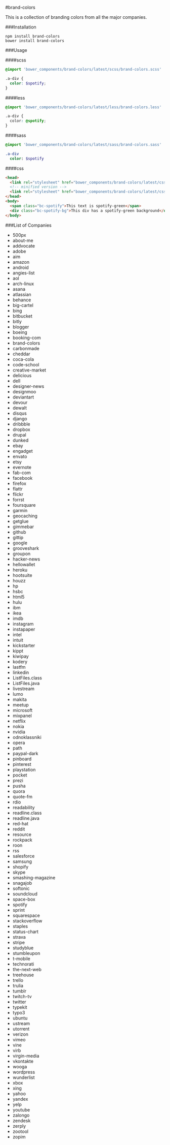 #brand-colors

This is a collection of branding colors from all the major companies.

###Installation

```
npm install brand-colors
bower install brand-colors
```

###Usage


####scss
```scss
@import 'bower_components/brand-colors/latest/scss/brand-colors.scss'

.a-div {
  color: $spotify;
}
```

####less
```css
@import 'bower_components/brand-colors/latest/less/brand-colors.less'

.a-div {
  color: @spotify;
}
```

####sass
```sass
@import 'bower_components/brand-colors/latest/sass/brand-colors.sass'

.a-div 
  color: $spotify
```

####css

```html
<head>
  <link rel="stylesheet" href="bower_components/brand-colors/latest/css/brand-colors.css">`
  <!-- minified version -->
  <link rel="stylesheet" href="bower_components/brand-colors/latest/css/brand-colors.min.css">` 
</head>
<body>
  <span class="bc-spotify">This text is spotify-green</span>
  <div class="bc-spotify-bg">This div has a spotify-green background</div>
</body>
```

###List of Companies

* 500px
* about-me
* addvocate
* adobe
* aim
* amazon
* android
* angies-list
* aol
* arch-linux
* asana
* atlassian
* behance
* big-cartel
* bing
* bitbucket
* bitly
* blogger
* boeing
* booking-com
* brand-colors
* carbonmade
* cheddar
* coca-cola
* code-school
* creative-market
* delicious
* dell
* designer-news
* designmoo
* deviantart
* devour
* dewalt
* disqus
* django
* dribbble
* dropbox
* drupal
* dunked
* ebay
* engadget
* envato
* etsy
* evernote
* fab-com
* facebook
* firefox
* flattr
* flickr
* forrst
* foursquare
* garmin
* geocaching
* getglue
* gimmebar
* github
* gittip
* google
* grooveshark
* groupon
* hacker-news
* hellowallet
* heroku
* hootsuite
* houzz
* hp
* hsbc
* html5
* hulu
* ibm
* ikea
* imdb
* instagram
* instapaper
* intel
* intuit
* kickstarter
* kippt
* kiwipay
* kodery
* lastfm
* linkedin
* ListFiles.class
* ListFiles.java
* livestream
* lumo
* makita
* meetup
* microsoft
* mixpanel
* netflix
* nokia
* nvidia
* odnoklassniki
* opera
* path
* paypal-dark
* pinboard
* pinterest
* playstation
* pocket
* prezi
* pusha
* quora
* quote-fm
* rdio
* readability
* readline.class
* readline.java
* red-hat
* reddit
* resource
* rockpack
* roon
* rss
* salesforce
* samsung
* shopify
* skype
* smashing-magazine
* snagajob
* softonic
* soundcloud
* space-box
* spotify
* sprint
* squarespace
* stackoverflow
* staples
* status-chart
* strava
* stripe
* studyblue
* stumbleupon
* t-mobile
* technorati
* the-next-web
* treehouse
* trello
* trulia
* tumblr
* twitch-tv
* twitter
* typekit
* typo3
* ubuntu
* ustream
* utorrent
* verizon
* vimeo
* vine
* virb
* virgin-media
* vkontakte
* wooga
* wordpress
* wunderlist
* xbox
* xing
* yahoo
* yandex
* yelp
* youtube
* zalongo
* zendesk
* zerply
* zootool
* zopim

